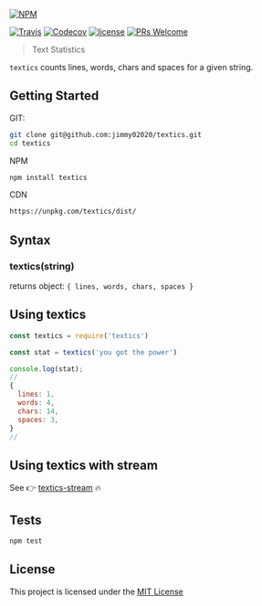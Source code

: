 [![NPM](https://nodei.co/npm/textics.png?downloads=true&downloadRank=true&stars=true)](https://nodei.co/npm/textics/)

[![Travis](https://img.shields.io/travis/rust-lang/rust.svg?style=flat-square)](travis-ci.org/Jimmy02020/textics)
[![Codecov](https://img.shields.io/codecov/c/github/codecov/example-python.svg?style=flat-square)](https://codecov.io/gh/Jimmy02020/textics)
[![license](https://img.shields.io/github/license/mashape/apistatus.svg?style=flat-square)](https://github.com/Jimmy02020/textics/blob/master/LICENSE)
[![PRs Welcome](https://img.shields.io/badge/PRs-welcome-brightgreen.svg?style=flat-square)](https://github.com/Jimmy02020/textics/pulls)


> Text Statistics

`textics` counts lines, words, chars and spaces for a given string.

Getting Started
---------------

GIT:
```sh
git clone git@github.com:jimmy02020/textics.git
cd textics
```

NPM
```sh
npm install textics
```

CDN
```sh
https://unpkg.com/textics/dist/
```

Syntax
-------

### textics(string)

returns object: `{ lines, words, chars, spaces }`



Using textics
----------

```javascript
const textics = require('textics')

const stat = textics('you got the power')

console.log(stat);
//
{
  lines: 1,
  words: 4,
  chars: 14,
  spaces: 3,
}
//

```

Using textics with stream
-------------------------
See :point_right: [textics-stream](https://github.com/Jimmy02020/textics-stream) :fire:

Tests
-----

```sh
npm test
```


License
-------

This project is licensed under the [MIT License](https://github.com/Jimmy02020/textics/blob/master/LICENSE)
